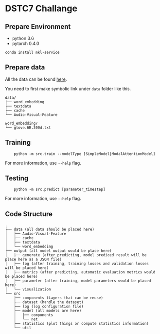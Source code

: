 # DSTC7 Challange
## Prepare Environment
- python 3.6
- pytorch 0.4.0
```
conda install mkl-service
```
## Prepare data

All the data can be found [here](https://drive.google.com/drive/u/2/folders/1JGE4eeelA0QBA7BwYvj89kSClE3f9k65).

You need to first make symbolic link under `data` folder like this.

```
data/
├── word_embedding 
├── textdata
├── cache
└── Audio-Visual-Feature 

word_embedding/
└── glove.6B.300d.txt

```

## Training
```
    python -m src.train --modelType [SimpleModel|ModalAttentionModel] 
```
For more information, use `--help` flag.

## Testing
```
    python -m src.predict [parameter_timestep] 
```
For more information, use `--help` flag.

## Code Structure

```
.
├── data (all data should be placed here)
│   ├── Audio-Visual-Feature 
│   ├── cache
│   ├── textdata 
│   └── word_embedding 
├── output (all model output would be place here)
│   ├── generate (after predicting, model prediced result will be place here as a JSON file)
│   ├── log (after training, training losses and validation losses will be placed here)
│   ├── metrics (after predicting, automatic evaluation metrics would be placed here)
│   ├── parameter (after training, model parameters would be placed here)
│   └── visualization 
└── src
    ├── components (Layers that can be reuse)
    ├── dataset (handle the dataset)
    ├── log (log configuration file)
    ├── model (all models are here)
    │   ├── components
    │   └── net
    ├── statistics (plot things or compute statistics information)
    └── util 
```

